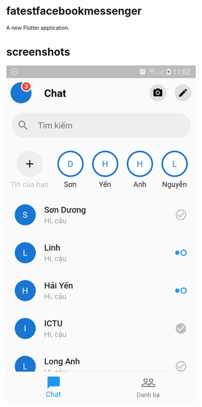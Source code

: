 # fatestfacebookmessenger

A new Flutter application.

# screenshots
![alt text](https://github.com/duongvanson/flutter-layout-facebook-messenger/blob/master/screenshots/Screenshot_20200412-110237.jpg)